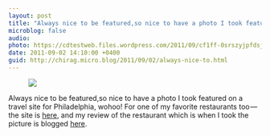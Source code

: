```yaml
---
layout: post
title: "Always nice to be featured,so nice to have a photo I took featured on a travel site for…"
microblog: false
audio: 
photo: https://cdtestweb.files.wordpress.com/2011/09/cf1ff-0srszyjpfdsjqzmwy.png
date: 2011-09-02 14:10:00 +0400
guid: http://chirag.micro.blog/2011/09/02/always-nice-to.html
---
```

<figure><img src="https://cdtestweb.files.wordpress.com/2011/09/cf1ff-0srszyjpfdsjqzmwy.png"></figure><p>Always nice to be featured,so nice to have a photo I took featured on a travel site for Philadelphia, wohoo! For one of my favorite restaurants too — the site is <a href="http://philadelphia.schmap.com/restaurants/buca_di_beppo?pn=0" target="_blank">here</a>, and my review of the restaurant which is when I took the picture is blogged <a href="http://blog.naihar.com/665680" target="_blank">here</a>.</p>
